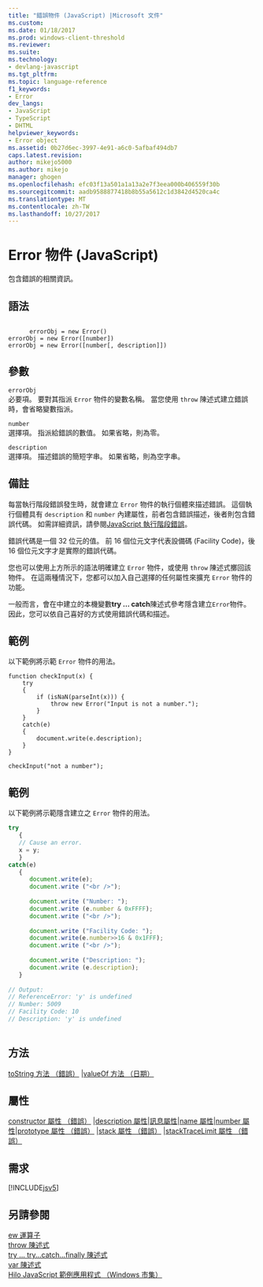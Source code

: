 ```yaml
---
title: "錯誤物件 (JavaScript) |Microsoft 文件"
ms.custom: 
ms.date: 01/18/2017
ms.prod: windows-client-threshold
ms.reviewer: 
ms.suite: 
ms.technology:
- devlang-javascript
ms.tgt_pltfrm: 
ms.topic: language-reference
f1_keywords:
- Error
dev_langs:
- JavaScript
- TypeScript
- DHTML
helpviewer_keywords:
- Error object
ms.assetid: 0b27d6ec-3997-4e91-a6c0-5afbaf494db7
caps.latest.revision: 
author: mikejo5000
ms.author: mikejo
manager: ghogen
ms.openlocfilehash: efc03f13a501a1a13a2e7f3eea000b406559f30b
ms.sourcegitcommit: aadb9588877418b8b55a5612c1d3842d4520ca4c
ms.translationtype: MT
ms.contentlocale: zh-TW
ms.lasthandoff: 10/27/2017
---
```

# <a name="error-object-javascript"></a>Error 物件 (JavaScript)
包含錯誤的相關資訊。  
  
## <a name="syntax"></a>語法  
  
```  
  
      errorObj = new Error()  
errorObj = new Error([number])  
errorObj = new Error([number[, description]])  
```  
  
## <a name="parameters"></a>參數  
 `errorObj`  
 必要項。 要對其指派 `Error` 物件的變數名稱。 當您使用 `throw` 陳述式建立錯誤時，會省略變數指派。  
  
 `number`  
 選擇項。 指派給錯誤的數值。 如果省略，則為零。  
  
 `description`  
 選擇項。 描述錯誤的簡短字串。 如果省略，則為空字串。  
  
## <a name="remarks"></a>備註  
 每當執行階段錯誤發生時，就會建立 `Error` 物件的執行個體來描述錯誤。 這個執行個體具有 `description` 和 `number` 內建屬性，前者包含錯誤描述，後者則包含錯誤代碼。 如需詳細資訊，請參閱[JavaScript 執行階段錯誤](../../javascript/reference/javascript-run-time-errors.md)。  
  
 錯誤代碼是一個 32 位元的值。 前 16 個位元文字代表設備碼 (Facility Code)，後 16 個位元文字才是實際的錯誤代碼。  
  
 您也可以使用上方所示的語法明確建立 `Error` 物件，或使用 `throw` 陳述式擲回該物件。 在這兩種情況下，您都可以加入自己選擇的任何屬性來擴充 `Error` 物件的功能。  
  
 一般而言，會在中建立的本機變數**try … catch**陳述式參考隱含建立`Error`物件。 因此，您可以依自己喜好的方式使用錯誤代碼和描述。  
  
## <a name="example"></a>範例  
 以下範例將示範 `Error` 物件的用法。  
  
```  
function checkInput(x) {  
    try  
    {  
        if (isNaN(parseInt(x))) {  
            throw new Error("Input is not a number.");  
        }  
    }  
    catch(e)  
    {  
        document.write(e.description);  
    }  
}  
  
checkInput("not a number");  
```  
  
## <a name="example"></a>範例  
 以下範例將示範隱含建立之 `Error` 物件的用法。  
  
```JavaScript  
try  
   {  
   // Cause an error.  
   x = y;  
   }  
catch(e)  
   {  
      document.write(e);  
      document.write ("<br />");  
  
      document.write ("Number: ");  
      document.write (e.number & 0xFFFF);  
      document.write ("<br />");  
  
      document.write ("Facility Code: ");  
      document.write(e.number>>16 & 0x1FFF);  
      document.write ("<br />");  
  
      document.write ("Description: ");  
      document.write (e.description);  
   }  
  
// Output:  
// ReferenceError: 'y' is undefined  
// Number: 5009  
// Facility Code: 10  
// Description: 'y' is undefined  
  
```  
  
## <a name="methods"></a>方法  
 [toString 方法 （錯誤）](../../javascript/reference/tostring-method-error.md) &#124;[valueOf 方法 （日期）](../../javascript/reference/valueof-method-date.md)  
  
## <a name="properties"></a>屬性  
 [constructor 屬性 （錯誤）](../../javascript/reference/constructor-property-error.md) &#124;[description 屬性](../../javascript/reference/description-property-error-javascript.md)&#124;[訊息屬性](../../javascript/reference/message-property-error-javascript.md)&#124;[name 屬性](../../javascript/reference/name-property-error-javascript.md)&#124;[number 屬性](../../javascript/reference/number-property-error-javascript.md)&#124;[prototype 屬性 （錯誤）](../../javascript/reference/prototype-property-error.md) &#124;[stack 屬性 （錯誤）](../../javascript/reference/stack-property-error-javascript.md) &#124;[stackTraceLimit 屬性 （錯誤）](../../javascript/reference/stacktracelimit-property-error-javascript.md)  
  
## <a name="requirements"></a>需求  
 [!INCLUDE[jsv5](../../javascript/reference/includes/jsv5-md.md)]  
  
## <a name="see-also"></a>另請參閱  
 [ew 運算子](../../javascript/reference/new-operator-decrementjavascript.md)   
 [throw 陳述式](../../javascript/reference/throw-statement-javascript.md)   
 [try … try...catch...finally 陳述式](../../javascript/reference/try-dot-dot-dot-catch-dot-dot-dot-finally-statement-javascript.md)   
 [var 陳述式](../../javascript/reference/var-statement-javascript.md)   
 [Hilo JavaScript 範例應用程式 （Windows 市集）](http://hilojs.codeplex.com/SourceControl/latest)